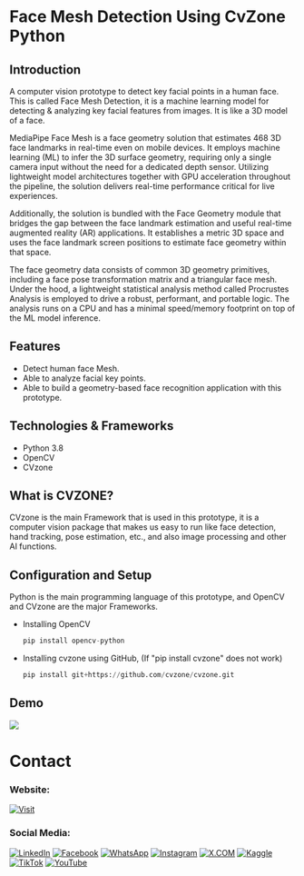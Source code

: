  # Face Mesh Detection Using CvZone Python

## Introduction

A computer vision prototype to detect key facial points in a human face. This is called Face Mesh Detection, it is a machine learning model for detecting & analyzing key facial features from images. It is like a 3D model of a face.

MediaPipe Face Mesh is a face geometry solution that estimates 468 3D face landmarks in real-time even on mobile devices. It employs machine learning (ML) to infer the 3D surface geometry, requiring only a single camera input without the need for a dedicated depth sensor. Utilizing lightweight model architectures together with GPU acceleration throughout the pipeline, the solution delivers real-time performance critical for live experiences.

Additionally, the solution is bundled with the Face Geometry module that bridges the gap between the face landmark estimation and useful real-time augmented reality (AR) applications. It establishes a metric 3D space and uses the face landmark screen positions to estimate face geometry within that space.

The face geometry data consists of common 3D geometry primitives, including a face pose transformation matrix and a triangular face mesh. Under the hood, a lightweight statistical analysis method called Procrustes Analysis is employed to drive a robust, performant, and portable logic. The analysis runs on a CPU and has a minimal speed/memory footprint on top of the ML model inference.

## Features
- Detect human face Mesh.
- Able to analyze facial key points.
- Able to build a geometry-based face recognition application with this prototype.  


## Technologies & Frameworks

- Python 3.8
- OpenCV
- CVzone

## What is CVZONE?

CVzone is the main Framework that is used in this prototype, it is a computer vision package that makes us easy to run like face detection, hand tracking, pose estimation, etc., and also image processing and other AI functions.


## Configuration and Setup

Python is the main programming language of this prototype, and OpenCV and CVzone are the major Frameworks.


- Installing OpenCV

  ```python
  pip install opencv-python
  ```

- Installing cvzone using GitHub, (If "pip install cvzone" does not work)

    ```python
    pip install git+https://github.com/cvzone/cvzone.git
    ```


## Demo

![](github-readme-content/demo.gif)

# Contact

### Website: 

[![Visit](https://img.shields.io/badge/Visit%3A%20www.gunarakulan.info-%23E01E5A?style=flat&logo=realm&logoColor=white)](https://www.gunarakulan.info)

### Social Media:

[![LinkedIn](https://img.shields.io/badge/-LinkedIn-0A66C2?style=for-the-badge&logo=linkedin&logoColor=white)](https://www.linkedin.com/in/gunarakulangunaretnam)
[![Facebook](https://img.shields.io/badge/-Facebook-196dcc?style=for-the-badge&logo=facebook&logoColor=white)](https://www.facebook.com/gunarakulangunaretnam)
[![WhatsApp](https://img.shields.io/badge/-WhatsApp-07a647?style=for-the-badge&logo=whatsapp&logoColor=white)](https://wa.me/94740001141?text=WhatsApp%3A%20%2B9740001141)
[![Instagram](https://img.shields.io/badge/-Instagram-bd3651?style=for-the-badge&logo=instagram&logoColor=white)](https://www.instagram.com/gunarakulangunaretnam)
[![X.COM](https://img.shields.io/badge/-X.COM-0066ff?style=for-the-badge&logo=x&logoColor=white)](https://x.com/gunarakulangr)
[![Kaggle](https://img.shields.io/badge/-Kaggle-3295bd?style=for-the-badge&logo=kaggle&logoColor=white)](https://www.kaggle.com/gunarakulangr)
[![TikTok](https://img.shields.io/badge/-TikTok-579ea3?style=for-the-badge&logo=tiktok&logoColor=white)](https://www.tiktok.com/@gunarakulangunaretnam)
[![YouTube](https://img.shields.io/badge/-YouTube-a82121?style=for-the-badge&logo=youtube&logoColor=white)](https://www.youtube.com/channel/UCjMOdgHFAjAdBKiqV8y2Tww)
